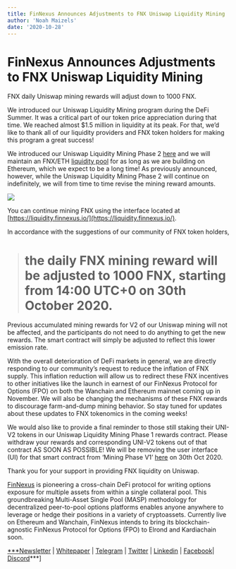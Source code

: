 ```yaml
---
title: FinNexus Announces Adjustments to FNX Uniswap Liquidity Mining
author: 'Noah Maizels'
date: '2020-10-28'
--- 
```


# FinNexus Announces Adjustments to FNX Uniswap Liquidity Mining

FNX daily Uniswap mining rewards will adjust down to 1000 FNX.

We introduced our Uniswap Liquidity Mining program during the DeFi Summer. It was a critical part of our token price appreciation during that time. We reached almost $1.5 million in liquidity at its peak. For that, we’d like to thank all of our liquidity providers and FNX token holders for making this program a great success!

We introduced our Uniswap Liquidity Mining Phase 2 [here](https://medium.com/finnexus/migrating-to-uniswap-liquidity-mining-phase-2-15e98a4e7bc2) and we will maintain an FNX/ETH [liquidity pool](https://info.uniswap.org/token/0xef9cd7882c067686691b6ff49e650b43afbbcc6b) for as long as we are building on Ethereum, which we expect to be a long time! As previously announced, however, while the Uniswap Liquidity Mining Phase 2 will continue on indefinitely, we will from time to time revise the mining reward amounts.

![](https://cdn-images-1.medium.com/max/3508/0*YtolP2e7TrcjxUlZ.jpeg)

You can continue mining FNX using the interface located at [https://liquidity.finnexus.io/](https://liquidity.finnexus.io/).

In accordance with the suggestions of our community of FNX token holders,
> # the daily FNX mining reward will be adjusted to 1000 FNX, starting from 14:00 UTC+0 on 30th October 2020.

Previous accumulated mining rewards for V2 of our Uniswap mining will not be affected, and the participants do not need to do anything to get the new rewards. The smart contract will simply be adjusted to reflect this lower emission rate.

With the overall deterioration of DeFi markets in general, we are directly responding to our community’s request to reduce the inflation of FNX supply. This inflation reduction will allow us to redirect these FNX incentives to other initiatives like the launch in earnest of our FinNexus Protocol for Options (FPO) on both the Wanchain and Ethereum mainnet coming up in November. We will also be changing the mechanisms of these FNX rewards to discourage farm-and-dump mining behavior. So stay tuned for updates about these updates to FNX tokenomics in the coming weeks!

We would also like to provide a final reminder to those still staking their UNI-V2 tokens in our Uniswap Liquidity Mining Phase 1 rewards contract. Please withdraw your rewards and corresponding UNI-V2 tokens out of that contract AS SOON AS POSSIBLE! We will be removing the user interface (UI) for that smart contract from ‘Mining Phase V1’ [here](https://liquidity.finnexus.io/) on 30th Oct 2020.

Thank you for your support in providing FNX liquidity on Uniswap.

[FinNexus](http://finnexus.io/) is pioneering a cross-chain DeFi protocol for writing options exposure for multiple assets from within a single collateral pool. This groundbreaking Multi-Asset Single Pool (MASP) methodology for decentralized peer-to-pool options platforms enables anyone anywhere to leverage or hedge their positions in a variety of cryptoassets. Currently live on Ethereum and Wanchain, FinNexus intends to bring its blockchain-agnostic FinNexus Protocol for Options (FPO) to Elrond and Kardiachain soon.

[***Newsletter](https://mailchi.mp/9c15712d2bbf/finnexus-newsletter) | [Whitepaper](https://finnexus.github.io/Pdfs/FinNexus_Whitepaper_en.pdf) | [Telegram](https://t.me/FinNexusOfficial) | [Twitter](https://twitter.com/fin_nexus) | [Linkedin](https://www.linkedin.com/company/finnexus) | [Facebook](https://www.facebook.com/FinNexus)| [Discord](https://discord.com/invite/bCDMHN7)***]

 
